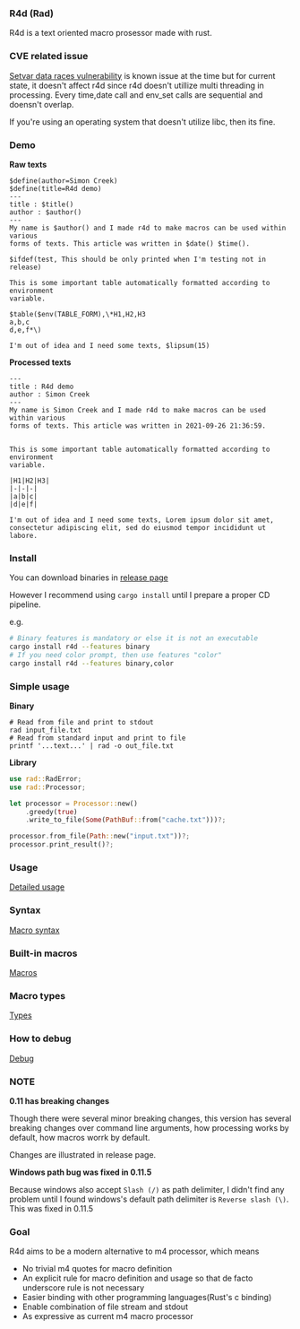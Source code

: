 ### R4d (Rad)

R4d is a text oriented macro prosessor made with rust.

### CVE related issue

[Setvar data races
vulnerability](https://nvd.nist.gov/vuln/detail/CVE-2020-26235) is known issue
at the time but for current state, it doesn't affect r4d since r4d doesn't
utillize multi threading in processing. Every time,date call and env_set calls
are sequential and doensn't overlap.

If you're using an operating system that doesn't utilize libc, then its fine.

### Demo

**Raw texts**
```text
$define(author=Simon Creek)
$define(title=R4d demo)
---
title : $title()
author : $author()
---
My name is $author() and I made r4d to make macros can be used within various
forms of texts. This article was written in $date() $time().

$ifdef(test, This should be only printed when I'm testing not in release)

This is some important table automatically formatted according to environment
variable.

$table($env(TABLE_FORM),\*H1,H2,H3
a,b,c
d,e,f*\)

I'm out of idea and I need some texts, $lipsum(15) 
```
**Processed texts**
```
---
title : R4d demo
author : Simon Creek
---
My name is Simon Creek and I made r4d to make macros can be used within various
forms of texts. This article was written in 2021-09-26 21:36:59.


This is some important table automatically formatted according to environment
variable.

|H1|H2|H3|
|-|-|-|
|a|b|c|
|d|e|f|

I'm out of idea and I need some texts, Lorem ipsum dolor sit amet, consectetur adipiscing elit, sed do eiusmod tempor incididunt ut labore.
```

### Install

You can download binaries in [release page](https://github.com/Simhyeon/r4d/releases)

However I recommend using ```cargo install``` until I prepare a proper CD
pipeline.

e.g.

```bash
# Binary features is mandatory or else it is not an executable
cargo install r4d --features binary
# If you need color prompt, then use features "color"
cargo install r4d --features binary,color
```

### Simple usage

**Binary**
```
# Read from file and print to stdout 
rad input_file.txt
# Read from standard input and print to file
printf '...text...' | rad -o out_file.txt
```

**Library**
```rust
use rad::RadError;
use rad::Processor;

let processor = Processor::new()
    .greedy(true)
    .write_to_file(Some(PathBuf::from("cache.txt")))?;

processor.from_file(Path::new("input.txt"))?;
processor.print_result()?;
```

### Usage

[Detailed usage](./docs/usage.md)

### Syntax 

[Macro syntax](./docs/macro_syntax.md)

### Built-in macros

[Macros](./docs/macro_indices.md)

### Macro types

[Types](./docs/macro_types.md)

### How to debug

[Debug](./docs/debug.md)

### NOTE

**0.11 has breaking changes**

Though there were several minor breaking changes, this version has several
breaking changes over command line arguments, how processing works by default,
how macros worrk by default.

Changes are illustrated in release page.

**Windows path bug was fixed in 0.11.5**

Because windows also accept ```Slash (/)``` as path delimiter, I didn't find
any problem until I found windows's default path delimiter is ```Reverse slash
(\)```. This was fixed in 0.11.5

### Goal

R4d aims to be a modern alternative to m4 processor, which means

- No trivial m4 quotes for macro definition
- An explicit rule for macro definition and usage so that de facto underscore
rule is not necessary
- Easier binding with other programming languages(Rust's c binding)
- Enable combination of file stream and stdout
- As expressive as current m4 macro processor
